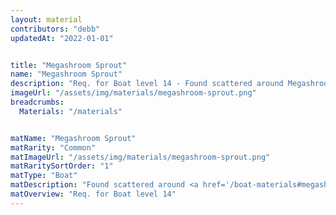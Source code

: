 ```yaml
---
layout: material
contributors: "debb"
updatedAt: "2022-01-01"


title: "Megashroom Sprout"
name: "Megashroom Sprout"
description: "Req. for Boat level 14 - Found scattered around Megashrooms in the Spore Wood"
imageUrl: "/assets/img/materials/megashroom-sprout.png"
breadcrumbs:
  Materials: "/materials"


matName: "Megashroom Sprout"
matRarity: "Common"
matImageUrl: "/assets/img/materials/megashroom-sprout.png"
matRaritySortOrder: "1"
matType: "Boat"
matDescription: "Found scattered around <a href='/boat-materials#megashrooms'>Megashrooms</a> in the Spore Wood"
matOverview: "Req. for Boat level 14"
---
```



